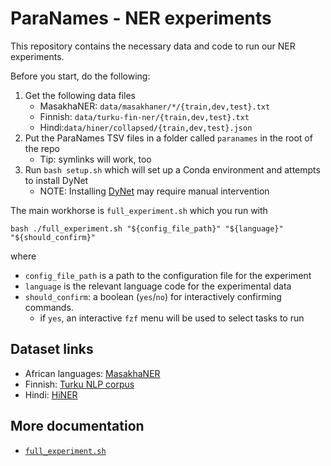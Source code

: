 # ParaNames - NER experiments

This repository contains the necessary data and code to run our NER experiments.

Before you start, do the following:

1. Get the following data files
	- MasakhaNER: `data/masakhaner/*/{train,dev,test}.txt`
	- Finnish: `data/turku-fin-ner/{train,dev,test}.txt`
	- Hindi:`data/hiner/collapsed/{train,dev,test}.json`
2. Put the ParaNames TSV files in a folder called `paranames` in the root of the repo
	- Tip: symlinks will work, too
3. Run `bash setup.sh` which will set up a Conda environment and attempts to install DyNet
	- NOTE: Installing [DyNet](https://github.com/clab/dynet) may require manual intervention

The main workhorse is `full_experiment.sh` which you run with

```
bash ./full_experiment.sh "${config_file_path}" "${language}" "${should_confirm}"
```

where
- `config_file_path` is a path to the configuration file for the experiment
- `language` is the relevant language code for the experimental data
- `should_confirm`: a boolean (`yes`/`no`) for interactively confirming commands.
	- if `yes`, an interactive `fzf` menu will be used to select tasks to run

## Dataset links
- African languages: [MasakhaNER](https://github.com/masakhane-io/masakhane-ner/tree/main)
- Finnish: [Turku NLP corpus](https://github.com/TurkuNLP/turku-ner-corpus)
- Hindi: [HiNER](https://github.com/cfiltnlp/HiNER)

## More documentation
- [`full_experiment.sh`](./docs/full_experiment_sh_docs.md)
